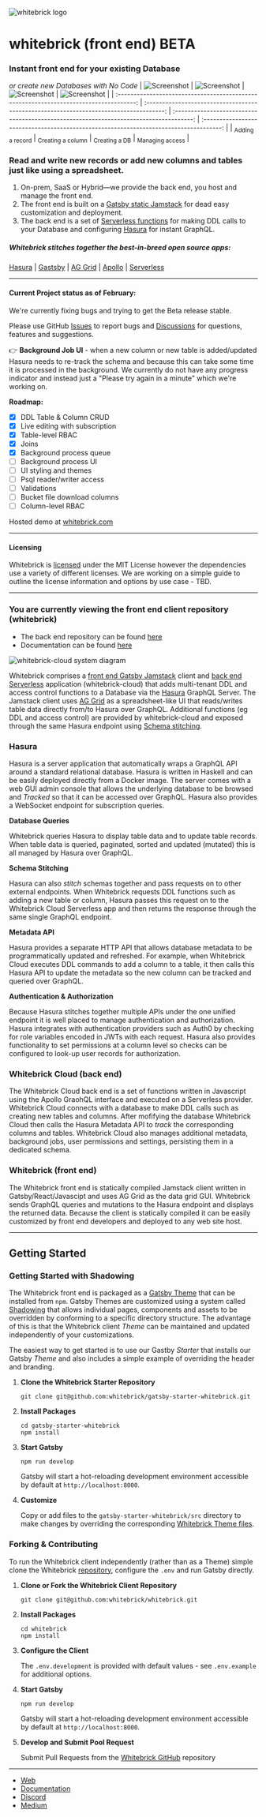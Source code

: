 ![whitebrick logo](https://hello.whitebrick.com/assets/whitebrick-logo-white-hz-sm.png)

# whitebrick (front end) BETA

<!-- START:HEADER ================================================== -->

### Instant front end for your existing Database
_or create new Databases with No Code_
| ![Screenshot](https://hello.whitebrick.com/assets/whitebrick-landing-screenshot-1.png) | ![Screenshot](https://hello.whitebrick.com/assets/whitebrick-landing-screenshot-2.png) | ![Screenshot](https://hello.whitebrick.com/assets/whitebrick-landing-screenshot-3.png) | ![Screenshot](https://hello.whitebrick.com/assets/whitebrick-landing-screenshot-4.png) |
| :------------------------------------------------------------------------------------: | :------------------------------------------------------------------------------------: | :------------------------------------------------------------------------------------: | :------------------------------------------------------------------------------------: |
|                               <sub>Adding a record</sub>                               |                              <sub>Creating a column</sub>                              |                                <sub>Creating a DB</sub>                                |                               <sub>Managing access</sub>                               |

### Read and write new records or add new columns and tables just like using a spreadsheet.
1. On-prem, SaaS or Hybrid—we provide the back end, you host and manage the front end.
2. The front end is built on a [Gatsby static Jamstack](https://www.gatsbyjs.com/) for dead easy customization and deployment.
3. The back end is a set of [Serverless functions](https://www.serverless.com/) for making DDL calls to your Database and configuring [Hasura](https://hasura.io/) for instant GraphQL.

##### Whitebrick stitches together the best-in-breed open source apps:

[Hasura](https://hasura.io/) | [Gastsby](https://www.gatsbyjs.com/) | [AG Grid](https://ag-grid.com/) | [Apollo](https://www.apollographql.com/) | [Serverless](https://www.serverless.com/)

---

#### Current Project status as of February:

We're currently fixing bugs and trying to get the Beta release stable.

Please use GitHub [Issues](https://github.com/whitebrick/whitebrick/issues) to report bugs and [Discussions](https://github.com/whitebrick/whitebrick/discussions) for questions, features and suggestions.

:point_right: **Background Job UI** - when a new column or new table is added/updated Hasura needs to re-track the schema and because this can take some time it is processed in the background. We currently do not have any progress indicator and instead just a "Please try again in a minute" which we're working on.

**Roadmap:**

- [x] DDL Table & Column CRUD
- [x] Live editing with subscription
- [x] Table-level RBAC
- [x] Joins
- [x] Background process queue
- [ ] Background process UI
- [ ] UI styling and themes
- [ ] Psql reader/writer access
- [ ] Validations
- [ ] Bucket file download columns
- [ ] Column-level RBAC

Hosted demo at [whitebrick.com](https://whitebrick.com)

<!-- END:HEADER ================================================== -->

---

#### Licensing

<!-- START:LICENSING ================================================== -->

Whitebrick is [licensed](https://github.com/whitebrick/whitebrick-cloud/blob/main/LICENSE) under the MIT License however the dependencies use a variety of different licenses. We are working on a simple guide to outline the license information and options by use case - TBD.

<!-- END:LICENSING ================================================== -->

---

### You are currently viewing the front end client repository (whitebrick)

- The back end repository can be found [here](https://github.com/whitebrick/whitebrick-cloud)
- Documentation can be found [here](https://hello.whitebrick.com/docs)

![whitebrick-cloud system diagram](https://hello.whitebrick.com/assets/whitebrick-diagram.png)

<!-- START:SUMMARY ================================================== -->

Whitebrick comprises a [front end Gatsby Jamstack](https://github.com/whitebrick/whitebrick) client and [back end Serverless](https://github.com/whitebrick/whitebrick-cloud) application (whitebrick-cloud) that adds multi-tenant DDL and access control functions to a Database via the [Hasura](https://github.com/hasura/graphql-engine) GraphQL Server. The Jamstack client uses [AG Grid](https://ag-grid.com/) as a spreadsheet-like UI that reads/writes table data directly from/to Hasura over GraphQL. Additional functions (eg DDL and access control) are provided by whitebrick-cloud and exposed through the same Hasura endpoint using [Schema stitching](https://hasura.io/docs/latest/graphql/core/remote-schemas/index.html).

<!-- END:SUMMARY ================================================== -->

<!-- START:TECHNICAL_OVERVIEW ================================================== -->

### Hasura

Hasura is a server application that automatically wraps a GraphQL API around a standard relational database.
Hasura is written in Haskell and can be easily deployed directly from a Docker image.
The server comes with a web GUI admin console that allows the underlying database to be browsed and _Tracked_ so that it can be accessed over GraphQL.
Hasura also provides a WebSocket endpoint for subscription queries.

**Database Queries**

Whitebrick queries Hasura to display table data and to update table records. When table data is queried, paginated, sorted and updated (mutated) this is all managed by Hasura over GraphQL.

**Schema Stitching**

Hasura can also _stitch_ schemas together and pass requests on to other external endpoints. When Whitebrick requests DDL functions such as adding a new table or column, Hasura passes this request on to the Whitebrick Cloud Serverless app and then returns the response through the same single GraphQL endpoint.

**Metadata API**

Hasura provides a separate HTTP API that allows database metadata to be programmatically updated and refreshed. For example, when Whitebrick Cloud executes DDL commands to add a column to a table, it then calls this Hasura API to update the metadata so the new column can be tracked and queried over GraphQL.

**Authentication & Authorization**

Because Hasura stitches together multiple APIs under the one unified endpoint it is well placed to manage authentication and authorization. Hasura integrates with authentication providers such as Auth0 by checking for role variables encoded in JWTs with each request. Hasura also provides functionality to set permissions at a column level so checks can be configured to look-up user records for authorization.

### Whitebrick Cloud (back end)

The Whitebrick Cloud back end is a set of functions written in Javascript using the Apollo GraohQL interface and executed on a Serverless provider. Whitebrick Cloud connects with a database to make DDL calls such as creating new tables and columns. After mofifying the database Whitebrick Cloud then calls the Hasura Metadata API to _track_ the corresponding columns and tables. Whitebrick Cloud also manages additional metadata, background jobs, user permissions and settings, persisting them in a dedicated schema.

### Whitebrick (front end)

The Whitebrick front end is statically compiled Jamstack client written in Gatsby/React/Javascipt and uses AG Grid as the data grid GUI. Whitebrick sends GraphQL queries and mutations to the Hasura endpoint and displays the returned data. Because the client is statically compiled it can be easily customized by front end developers and deployed to any web site host.

<!-- END:TECHNICAL_OVERVIEW ================================================== -->

---

## Getting Started

<!-- START:FRONTEND_SETUP ================================================== -->

### Getting Started with Shadowing

The Whitebrick front end is packaged as a [Gatsby Theme](https://www.gatsbyjs.com/docs/themes/) that can be installed from `npm`. Gatsby Themes are customized using a system called [Shadowing](https://www.gatsbyjs.com/docs/how-to/plugins-and-themes/shadowing/) that allows individual pages, components and assets to be overridden by conforming to a specific directory structure. The advantage of this is that the Whitebrick client _Theme_ can be maintained and updated independently of your customizations.

The easiest way to get started is to use our Gastby _Starter_ that installs our Gatsby _Theme_ and also includes a simple example of overriding the header and branding.

1. **Clone the Whitebrick Starter Repository**

    ```
    git clone git@github.com:whitebrick/gatsby-starter-whitebrick.git
    ```

2. **Install Packages**

    ```
    cd gatsby-starter-whitebrick
    npm install
    ```

3. **Start Gatsby**

    ```
    npm run develop
    ```

    Gatsby will start a hot-reloading development environment accessible by default at `http://localhost:8000`.

4. **Customize**

    Copy or add files to the `gatsby-starter-whitebrick/src` directory to make changes by overriding the corresponding [Whitebrick Theme files](https://github.com/whitebrick/whitebrick/tree/main/src).

### Forking & Contributing

To run the Whitebrick client independently (rather than as a Theme) simple clone the Whitebrick [repository](https://github.com/whitebrick/whitebrick), configure the `.env` and run Gatsby directly.

1. **Clone or Fork the Whitebrick Client Repository**

    ```
    git clone git@github.com:whitebrick/whitebrick.git
    ```

2. **Install Packages**

    ```
    cd whitebrick
    npm install
    ```

3. **Configure the Client**

    The `.env.development` is provided with default values - see `.env.example` for additional options.

4. **Start Gatsby**

    ```
    npm run develop
    ```

    Gatsby will start a hot-reloading development environment accessible by default at `http://localhost:8000`.

5. **Develop and Submit Pool Request**

    Submit Pull Requests from the [Whitebrick GitHub](https://github.com/whitebrick/whitebrick) repository

<!-- END:FRONTEND_SETUP ================================================== -->

---

<!-- START:LINKS ================================================== -->

- [Web](https://whitebrick.com/)
- [Documentation](https://hello.whitebrick.com/docs)
- [Discord](https://discord.gg/FPvjPCYt)
- [Medium](https://towardsdatascience.com/towards-a-modern-lims-dynamic-tables-no-code-databases-and-serverless-validations-8dea03416105)

<!-- END:LINKS ================================================== -->
